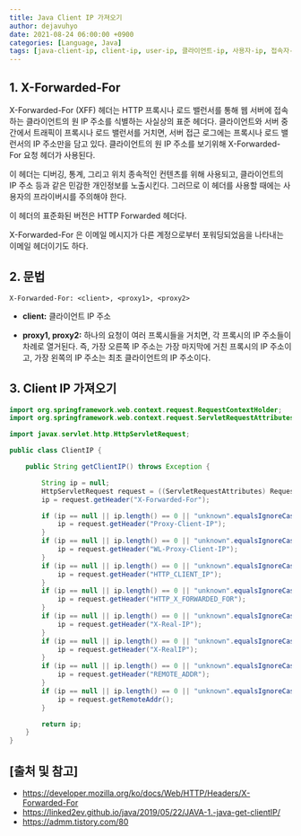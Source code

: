 ```yaml
---
title: Java Client IP 가져오기
author: dejavuhyo
date: 2021-08-24 06:00:00 +0900
categories: [Language, Java]
tags: [java-client-ip, client-ip, user-ip, 클라이언트-ip, 사용자-ip, 접속자-ip]
---
```


## 1. X-Forwarded-For
X-Forwarded-For (XFF) 헤더는 HTTP 프록시나 로드 밸런서를 통해 웹 서버에 접속하는 클라이언트의 원 IP 주소를 식별하는 사실상의 표준 헤더다. 클라이언트와 서버 중간에서 트래픽이 프록시나 로드 밸런서를 거치면, 서버 접근 로그에는 프록시나 로드 밸런서의 IP 주소만을 담고 있다. 클라이언트의 원 IP 주소를 보기위해 X-Forwarded-For 요청 헤더가 사용된다.

이 헤더는 디버깅, 통계, 그리고 위치 종속적인 컨텐츠를 위해 사용되고, 클라이언트의 IP 주소 등과 같은 민감한 개인정보를 노출시킨다. 그러므로 이 헤더를 사용할 때에는 사용자의 프라이버시를 주의해야 한다.

이 헤더의 표준화된 버전은 HTTP Forwarded 헤더다.

X-Forwarded-For 은 이메일 메시지가 다른 계정으로부터 포워딩되었음을 나타내는 이메일 헤더이기도 하다.

## 2. 문법

```text
X-Forwarded-For: <client>, <proxy1>, <proxy2>
```

* **client:** 클라이언트 IP 주소

* **proxy1, proxy2:** 하나의 요청이 여러 프록시들을 거치면, 각 프록시의 IP 주소들이 차례로 열거된다. 즉, 가장 오른쪽 IP 주소는 가장 마지막에 거친 프록시의 IP 주소이고, 가장 왼쪽의 IP 주소는 최초 클라이언트의 IP 주소이다.

## 3. Client IP 가져오기

```java
import org.springframework.web.context.request.RequestContextHolder;
import org.springframework.web.context.request.ServletRequestAttributes;

import javax.servlet.http.HttpServletRequest;

public class ClientIP {

    public String getClientIP() throws Exception {

        String ip = null;
        HttpServletRequest request = ((ServletRequestAttributes) RequestContextHolder.currentRequestAttributes()).getRequest();
        ip = request.getHeader("X-Forwarded-For");

        if (ip == null || ip.length() == 0 || "unknown".equalsIgnoreCase(ip)) {
            ip = request.getHeader("Proxy-Client-IP");
        }
        if (ip == null || ip.length() == 0 || "unknown".equalsIgnoreCase(ip)) {
            ip = request.getHeader("WL-Proxy-Client-IP");
        }
        if (ip == null || ip.length() == 0 || "unknown".equalsIgnoreCase(ip)) {
            ip = request.getHeader("HTTP_CLIENT_IP");
        }
        if (ip == null || ip.length() == 0 || "unknown".equalsIgnoreCase(ip)) {
            ip = request.getHeader("HTTP_X_FORWARDED_FOR");
        }
        if (ip == null || ip.length() == 0 || "unknown".equalsIgnoreCase(ip)) {
            ip = request.getHeader("X-Real-IP");
        }
        if (ip == null || ip.length() == 0 || "unknown".equalsIgnoreCase(ip)) {
            ip = request.getHeader("X-RealIP");
        }
        if (ip == null || ip.length() == 0 || "unknown".equalsIgnoreCase(ip)) {
            ip = request.getHeader("REMOTE_ADDR");
        }
        if (ip == null || ip.length() == 0 || "unknown".equalsIgnoreCase(ip)) {
            ip = request.getRemoteAddr();
        }

        return ip;
    }
}
```

## [출처 및 참고]
* <https://developer.mozilla.org/ko/docs/Web/HTTP/Headers/X-Forwarded-For>
* <https://linked2ev.github.io/java/2019/05/22/JAVA-1.-java-get-clientIP/>
* <https://admm.tistory.com/80>
